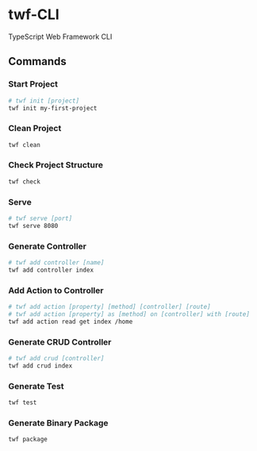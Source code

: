 # twf-CLI
TypeScript Web Framework CLI


## Commands


### Start Project
```bash
# twf init [project]
twf init my-first-project
```

### Clean Project
```bash
twf clean
```

### Check Project Structure
```bash
twf check
```

### Serve
```bash
# twf serve [port]
twf serve 8080
```

### Generate Controller
```bash
# twf add controller [name]
twf add controller index
```

### Add Action to Controller
```bash
# twf add action [property] [method] [controller] [route]
# twf add action [property] as [method] on [controller] with [route]
twf add action read get index /home
```

### Generate CRUD Controller
```bash
# twf add crud [controller]
twf add crud index
```

### Generate Test
```bash
twf test
```

### Generate Binary Package
```bash
twf package
```

